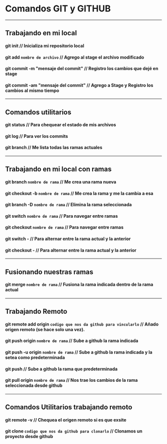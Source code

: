 # Comandos GIT y GITHUB

---

## Trabajando en mi local

#### git init // Inicializa mi repositorio local

#### git add `nombre de archivo` // Agrego al stage el archivo modificado

#### git commit -m "mensaje del commit" // Registro los cambios que dejé en stage

#### git commit -am "mensaje del commit" // Agrego a Stage y Registro los cambios al mismo tiempo

---

## Comandos utilitarios

#### git status // Para chequear el estado de mis archivos

#### git log // Para ver los commits

#### git branch // Me lista todas las ramas actuales

---

## Trabajando en mi local con ramas

#### git branch `nombre de rama` // Me crea una rama nueva

#### git checkout -b `nombre de rama` // Me crea la rama y me la cambia a esa

#### git branch -D `nombre de rama` // Elimina la rama seleccionada

#### git switch `nombre de rama` // Para navegar entre ramas

#### git checkout `nombre de rama` // Para navegar entre ramas

#### git switch - // Para alternar entre la rama actual y la anterior

#### git checkout - // Para alternar entre la rama actual y la anterior

---

## Fusionando nuestras ramas

#### git merge `nombre de rama` // Fusiona la rama indicada dentro de la rama actual

---

## Trabajando Remoto

#### git remote add origin `codigo que nos da github para vincularlo` // Añado origen remoto (se hace solo una vez).

#### git push origin `nombre de rama` // Sube a github la rama indicada

#### git push -u origin `nombre de rama` // Sube a github la rama indicada y la setea como predeterminada

#### git push // Sube a github la rama que predeterminada

#### git pull origin `nombre de rama` // Nos trae los cambios de la rama seleccionada desde github

---

## Comandos Utilitarios trabajando remoto

#### git remote -v // Chequea el origen remoto si es que exsite

#### git clone `codigo que nos da github para clonarlo` // Clonamos un proyecto desde github